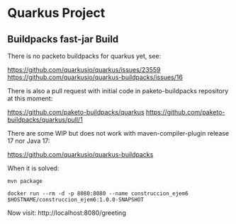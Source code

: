 # Quarkus Project

## Buildpacks fast-jar Build

There is no packeto buildpacks for quarkus yet, see:

https://github.com/quarkusio/quarkus/issues/23559
https://github.com/quarkusio/quarkus-buildpacks/issues/16

There is also a pull request with initial code in paketo-buildpacks repository at this moment:

https://github.com/paketo-buildpacks/quarkus
https://github.com/paketo-buildpacks/quarkus/pull/1

There are some WIP but does not work with maven-compiler-plugin release 17 nor Java 17:

https://github.com/quarkusio/quarkus-buildpacks

When it is solved:

```
mvn package
```

```
docker run --rm -d -p 8080:8080 --name construccion_ejem6 $HOSTNAME/construccion_ejem6:1.0.0-SNAPSHOT
```

Now visit: http://localhost:8080/greeting
